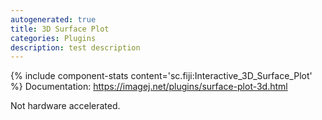 ```yaml
---
autogenerated: true
title: 3D Surface Plot
categories: Plugins
description: test description
---
```


{% include component-stats content='sc.fiji:Interactive\_3D\_Surface\_Plot' %} Documentation: https://imagej.net/plugins/surface-plot-3d.html

Not hardware accelerated.


